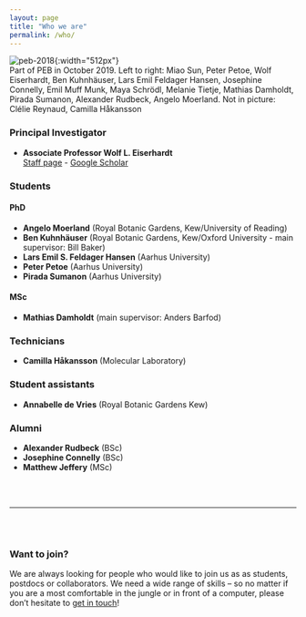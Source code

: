 ```yaml
---
layout: page
title: "Who we are"
permalink: /who/
---
```


![peb-2018](/assets/images/peb2010.png){:width="512px"}
<br><span class="img-legend">Part of PEB in October 2019. Left to right: Miao Sun, Peter Petoe, Wolf Eiserhardt, Ben Kuhnhäuser, Lars Emil Feldager Hansen, Josephine Connelly, Emil Muff Munk, Maya Schrödl, Melanie Tietje, Mathias Damholdt, Pirada Sumanon, Alexander Rudbeck, Angelo Moerland. Not in picture: Clélie Reynaud, Camilla Håkansson</span>

### Principal Investigator

- **Associate Professor Wolf L. Eiserhardt** <br>
[Staff page](https://pure.au.dk/portal/en/wolf.eiserhardt@bios.au.dk) - [Google Scholar](https://scholar.google.com/citations?user=X419fPAAAAAJ&hl=de)

### Students

#### PhD
- **Angelo Moerland** (Royal Botanic Gardens, Kew/University of Reading)
- **Ben Kuhnhäuser** (Royal Botanic Gardens, Kew/Oxford University - main supervisor: Bill Baker)
- **Lars Emil S. Feldager Hansen** (Aarhus University) 
- **Peter Petoe** (Aarhus University)
- **Pirada Sumanon** (Aarhus University)

#### MSc 
- **Mathias Damholdt** (main supervisor: Anders Barfod)

### Technicians
- **Camilla Håkansson** (Molecular Laboratory)

### Student assistants
- **Annabelle de Vries** (Royal Botanic Gardens Kew)

### Alumni
- **Alexander Rudbeck** (BSc)
- **Josephine Connelly** (BSc)
- **Matthew Jeffery** (MSc)

<br><br>

***

<br><br>

### Want to join?
We are always looking for people who would like to join us as as students, postdocs or collaborators. We need a wide range of skills – so no matter if you are a most comfortable in the jungle or in front of a computer, please don’t hesitate to [get in touch](mailto:wolf.eiserhardt@bios.au.dk)!

